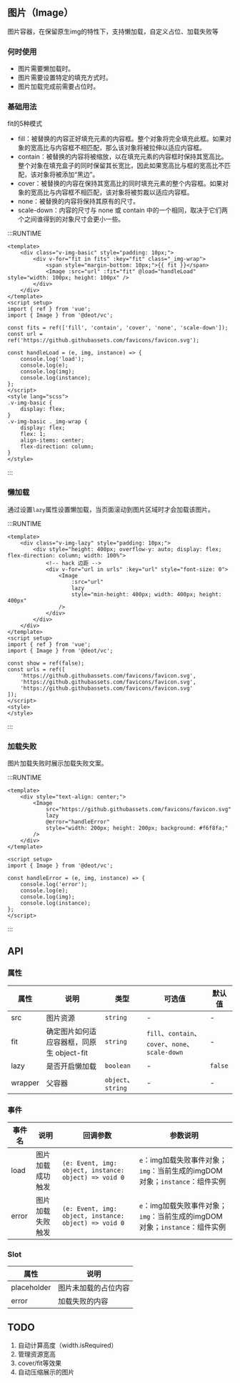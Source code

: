 ## 图片（Image）
图片容器，在保留原生img的特性下，支持懒加载，自定义占位、加载失败等

### 何时使用

- 图片需要懒加载时。
- 图片需要设置特定的填充方式时。
- 图片加载完成前需要占位时。

### 基础用法

fit的5种模式
- fill：被替换的内容正好填充元素的内容框。整个对象将完全填充此框。如果对象的宽高比与内容框不相匹配，那么该对象将被拉伸以适应内容框。
- contain：被替换的内容将被缩放，以在填充元素的内容框时保持其宽高比。 整个对象在填充盒子的同时保留其长宽比，因此如果宽高比与框的宽高比不匹配，该对象将被添加“黑边”。
- cover：被替换的内容在保持其宽高比的同时填充元素的整个内容框。如果对象的宽高比与内容框不相匹配，该对象将被剪裁以适应内容框。
- none：被替换的内容将保持其原有的尺寸。
- scale-down：内容的尺寸与 none 或 contain 中的一个相同，取决于它们两个之间谁得到的对象尺寸会更小一些。

:::RUNTIME
```vue
<template>
	<div class="v-img-basic" style="padding: 10px;">
		<div v-for="fit in fits" :key="fit" class="_img-wrap">
			<span style="margin-bottom: 10px;">{{ fit }}</span>
			<Image :src="url" :fit="fit" @load="handleLoad" style="width: 100px; height: 100px" />
		</div>
	</div>
</template>
<script setup>
import { ref } from 'vue';
import { Image } from '@deot/vc';

const fits = ref(['fill', 'contain', 'cover', 'none', 'scale-down']);
const url = ref('https://github.githubassets.com/favicons/favicon.svg');

const handleLoad = (e, img, instance) => {
	console.log('load');
	console.log(e);
	console.log(img);
	console.log(instance);
};
</script>
<style lang="scss">
.v-img-basic {
	display: flex;
}
.v-img-basic ._img-wrap {
	display: flex;
	flex: 1;
	align-items: center;
	flex-direction: column;
}
</style>
```
:::

### 懒加载
通过设置`lazy`属性设置懒加载，当页面滚动到图片区域时才会加载该图片。

:::RUNTIME
```vue
<template>
	<div class="v-img-lazy" style="padding: 10px;">
		<div style="height: 400px; overflow-y: auto; display: flex; flex-direction: column; width: 100%">
			<!-- hack 边距 -->
			<div v-for="url in urls" :key="url" style="font-size: 0">
				<Image
					:src="url"
					lazy
					style="min-height: 400px; width: 400px; height: 400px"
				/>
			</div>
		</div>
	</div>
</template>
<script setup>
import { ref } from 'vue';
import { Image } from '@deot/vc';

const show = ref(false);
const urls = ref([
	'https://github.githubassets.com/favicons/favicon.svg',
	'https://github.githubassets.com/favicons/favicon.svg',
	'https://github.githubassets.com/favicons/favicon.svg'
]);
</script>
<style>
</style>
```
:::

### 加载失败
图片加载失败时展示加载失败文案。

:::RUNTIME
```vue
<template>
	<div style="text-align: center;">
		<Image
			src="https://github.githubassets.com/favicons/favicon.svg"
			lazy
			@error="handleError"
			style="width: 200px; height: 200px; background: #f6f8fa;"
		/>
	</div>
</template>

<script setup>
import { Image } from '@deot/vc';

const handleError = (e, img, instance) => {
	console.log('error');
	console.log(e);
	console.log(img);
	console.log(instance);
};
</script>
```
:::

## API

### 属性

| 属性      | 说明                         | 类型                 | 可选值                                          | 默认值     |
| ------- | -------------------------- | ------------------ | -------------------------------------------- | ------- |
| src     | 图片资源                       | `string`           | -                                            | -       |
| fit     | 确定图片如何适应容器框，同原生 object-fit | `string`           | `fill`、`contain`、`cover`、`none`、`scale-down` | -       |
| lazy    | 是否开启懒加载                    | `boolean`          | -                                            | `false` |
| wrapper | 父容器                        | `object`、 `string` | -                                            | -       |


### 事件

| 事件名   | 说明       | 回调参数                                                  | 参数说明                                                |
| ----- | -------- | ----------------------------------------------------- | --------------------------------------------------- |
| load  | 图片加载成功触发 | `(e: Event, img: object, instance: object) => void 0` | `e`：img加载失败事件对象；`img`：当前生成的imgDOM对象；`instance`：组件实例 |
| error | 图片加载失败触发 | `(e: Event, img: object, instance: object) => void 0` | `e`：img加载失败事件对象；`img`：当前生成的imgDOM对象；`instance`：组件实例 |


### Slot

| 属性          | 说明         |
| ----------- | ---------- |
| placeholder | 图片未加载的占位内容 |
| error       | 加载失败的内容    |


## TODO
1. 自动计算高度（width.isRequired）
2. 管理资源宽高
3. cover/fit等效果
4. 自动压缩展示的图片
